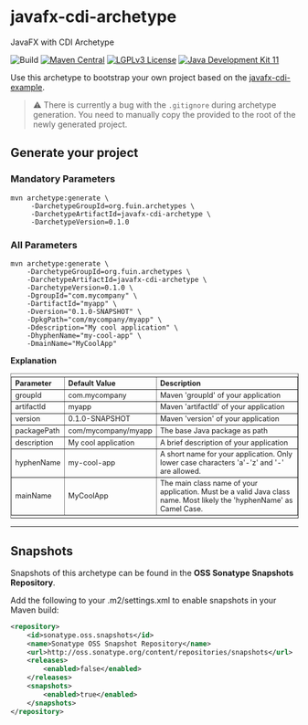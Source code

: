 # javafx-cdi-archetype
JavaFX with CDI Archetype

![Build](https://github.com/fuinorg/javafx-cdi-example/actions/workflows/maven.yml/badge.svg)
[![Maven Central](https://maven-badges.herokuapp.com/maven-central/org.fuin.archetypes/javafx-cdi-archetype/badge.svg)](https://maven-badges.herokuapp.com/maven-central/org.fuin.archetypes/javafx-cdi-archetype/)
[![LGPLv3 License](http://img.shields.io/badge/license-LGPLv3-blue.svg)](https://www.gnu.org/licenses/lgpl.html)
[![Java Development Kit 11](https://img.shields.io/badge/JDK-11-green.svg)](https://openjdk.java.net/projects/jdk/11/)

Use this archetype to bootstrap your own project based on the [javafx-cdi-example](https://github.com/fuinorg/javafx-cdi-example).

> :warning: There is currently a bug with the `.gitignore` during archetype generation. You need to manually copy the provided [](archetype/src/main/resources/archetype-resources/.gitignore) to the root of the newly generated project.

## Generate your project

### Mandatory Parameters
```
mvn archetype:generate \
     -DarchetypeGroupId=org.fuin.archetypes \
     -DarchetypeArtifactId=javafx-cdi-archetype \
     -DarchetypeVersion=0.1.0
```

### All Parameters
```
mvn archetype:generate \
    -DarchetypeGroupId=org.fuin.archetypes \
    -DarchetypeArtifactId=javafx-cdi-archetype \
    -DarchetypeVersion=0.1.0 \
    -DgroupId="com.mycompany" \
    -DartifactId="myapp" \
    -Dversion="0.1.0-SNAPSHOT" \
    -DpkgPath="com/mycompany/myapp" \
    -Ddescription="My cool application" \
    -DhyphenName="my-cool-app" \
    -DmainName="MyCoolApp"
```

**Explanation**
<table border="1" style="font-size:0.9em; text-align:left; vertical-align:top; padding-top:5px; padding-bottom:4px;">
<tr><th>Parameter</th><th>Default Value</th><th>Description</th></tr>
<tr><td>groupId</td><td>com.mycompany</td><td>Maven 'groupId' of your application</td></tr>
<tr><td>artifactId</td><td>myapp</td><td>Maven 'artifactId' of your application</td></tr>
<tr><td>version</td><td>0.1.0-SNAPSHOT</td><td>Maven 'version' of your application</td></tr>
<tr><td>packagePath</td><td>com/mycompany/myapp</td><td>The base Java package as path</td></tr>
<tr><td>description</td><td>My cool application</td><td>A brief description of your application</td></tr>
<tr><td>hyphenName</td><td>my-cool-app</td><td>A short name for your application. Only lower case characters 'a'-'z' and '-' are allowed.</td></tr>
<tr><td>mainName</td><td>MyCoolApp</td><td>The main class name of your application. Must be a valid Java class name. Most likely the 'hyphenName' as Camel Case.</td></tr>
</table>

* * *

## Snapshots

Snapshots of this archetype can be found in the **OSS Sonatype Snapshots Repository**. 

Add the following to your .m2/settings.xml to enable snapshots in your Maven build:

```xml
<repository>
    <id>sonatype.oss.snapshots</id>
    <name>Sonatype OSS Snapshot Repository</name>
    <url>http://oss.sonatype.org/content/repositories/snapshots</url>
    <releases>
        <enabled>false</enabled>
    </releases>
    <snapshots>
        <enabled>true</enabled>
    </snapshots>
</repository>
```
